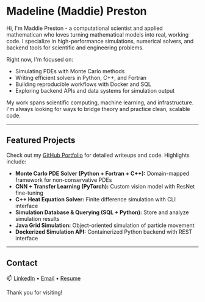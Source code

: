 # Madeline (Maddie) Preston

Hi, I'm Maddie Preston - a computational scientist and applied mathematican who loves turning mathematical models into real, working code. I specialize in high-performance simulations, numerical solvers, and backend tools for scientific and engineering problems.

Right now, I'm focused on:
- Simulating PDEs with Monte Carlo methods
- Writing efficient solvers in Python, C++, and Fortran
- Building reproducible workflows with Docker and SQL
- Exploring backend APIs and data systems for simulation output

My work spans scientific computing, machine learning, and infrastructure. I'm always looking for ways to bridge theory and practice clean, scalable code.

---

## Featured Projects

Check out my [GitHub Portfolio](https://maddiepr.github.io/maddie-preston-portfolio/) for detailed writeups and code. Highlights include:
- **Monte Carlo PDE Solver (Python + Fortran + C++):** Domain-mapped framework for non-conservative PDEs  
- **CNN + Transfer Learning (PyTorch):** Custom vision model with ResNet fine-tuning  
- **C++ Heat Equation Solver:** Finite difference simulation with CLI interface  
- **Simulation Database & Querying (SQL + Python):** Store and analyze simulation results  
- **Java Grid Simulation:** Object-oriented simulation of particle movement  
- **Dockerized Simulation API:** Containerized Python backend with REST interface

---

## Contact

📫 [LinkedIn](https://www.linkedin.com/in/madeline-preston) • [Email](mailto:maddiepr@email.unc.edu) • [Resume](./Maddie_Preston_Resume.pdf.pdf)

Thank you for visiting!
